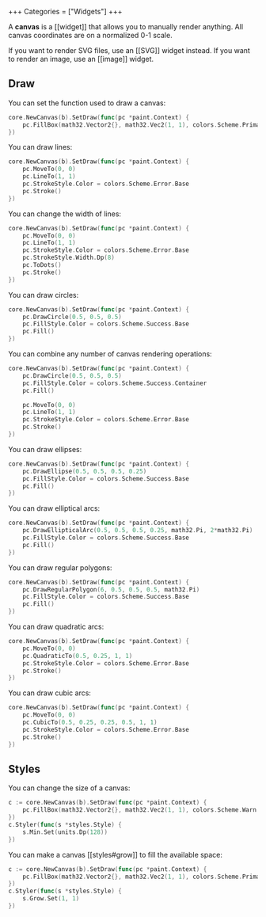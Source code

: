 +++
Categories = ["Widgets"]
+++

A **canvas** is a [[widget]] that allows you to manually render anything. All canvas coordinates are on a normalized 0-1 scale.

If you want to render SVG files, use an [[SVG]] widget instead. If you want to render an image, use an [[image]] widget.

## Draw

You can set the function used to draw a canvas:

```Go
core.NewCanvas(b).SetDraw(func(pc *paint.Context) {
    pc.FillBox(math32.Vector2{}, math32.Vec2(1, 1), colors.Scheme.Primary.Base)
})
```

You can draw lines:

```Go
core.NewCanvas(b).SetDraw(func(pc *paint.Context) {
    pc.MoveTo(0, 0)
    pc.LineTo(1, 1)
    pc.StrokeStyle.Color = colors.Scheme.Error.Base
    pc.Stroke()
})
```

You can change the width of lines:

```Go
core.NewCanvas(b).SetDraw(func(pc *paint.Context) {
    pc.MoveTo(0, 0)
    pc.LineTo(1, 1)
    pc.StrokeStyle.Color = colors.Scheme.Error.Base
    pc.StrokeStyle.Width.Dp(8)
    pc.ToDots()
    pc.Stroke()
})
```

You can draw circles:

```Go
core.NewCanvas(b).SetDraw(func(pc *paint.Context) {
    pc.DrawCircle(0.5, 0.5, 0.5)
    pc.FillStyle.Color = colors.Scheme.Success.Base
    pc.Fill()
})
```

You can combine any number of canvas rendering operations:

```Go
core.NewCanvas(b).SetDraw(func(pc *paint.Context) {
    pc.DrawCircle(0.5, 0.5, 0.5)
    pc.FillStyle.Color = colors.Scheme.Success.Container
    pc.Fill()

    pc.MoveTo(0, 0)
    pc.LineTo(1, 1)
    pc.StrokeStyle.Color = colors.Scheme.Error.Base
    pc.Stroke()
})
```

You can draw ellipses:

```Go
core.NewCanvas(b).SetDraw(func(pc *paint.Context) {
    pc.DrawEllipse(0.5, 0.5, 0.5, 0.25)
    pc.FillStyle.Color = colors.Scheme.Success.Base
    pc.Fill()
})
```

You can draw elliptical arcs:

```Go
core.NewCanvas(b).SetDraw(func(pc *paint.Context) {
    pc.DrawEllipticalArc(0.5, 0.5, 0.5, 0.25, math32.Pi, 2*math32.Pi)
    pc.FillStyle.Color = colors.Scheme.Success.Base
    pc.Fill()
})
```

You can draw regular polygons:

```Go
core.NewCanvas(b).SetDraw(func(pc *paint.Context) {
    pc.DrawRegularPolygon(6, 0.5, 0.5, 0.5, math32.Pi)
    pc.FillStyle.Color = colors.Scheme.Success.Base
    pc.Fill()
})
```

You can draw quadratic arcs:

```Go
core.NewCanvas(b).SetDraw(func(pc *paint.Context) {
    pc.MoveTo(0, 0)
    pc.QuadraticTo(0.5, 0.25, 1, 1)
    pc.StrokeStyle.Color = colors.Scheme.Error.Base
    pc.Stroke()
})
```

You can draw cubic arcs:

```Go
core.NewCanvas(b).SetDraw(func(pc *paint.Context) {
    pc.MoveTo(0, 0)
    pc.CubicTo(0.5, 0.25, 0.25, 0.5, 1, 1)
    pc.StrokeStyle.Color = colors.Scheme.Error.Base
    pc.Stroke()
})
```

## Styles

You can change the size of a canvas:

```Go
c := core.NewCanvas(b).SetDraw(func(pc *paint.Context) {
    pc.FillBox(math32.Vector2{}, math32.Vec2(1, 1), colors.Scheme.Warn.Base)
})
c.Styler(func(s *styles.Style) {
    s.Min.Set(units.Dp(128))
})
```

You can make a canvas [[styles#grow]] to fill the available space:

```Go
c := core.NewCanvas(b).SetDraw(func(pc *paint.Context) {
    pc.FillBox(math32.Vector2{}, math32.Vec2(1, 1), colors.Scheme.Primary.Base)
})
c.Styler(func(s *styles.Style) {
    s.Grow.Set(1, 1)
})
```
